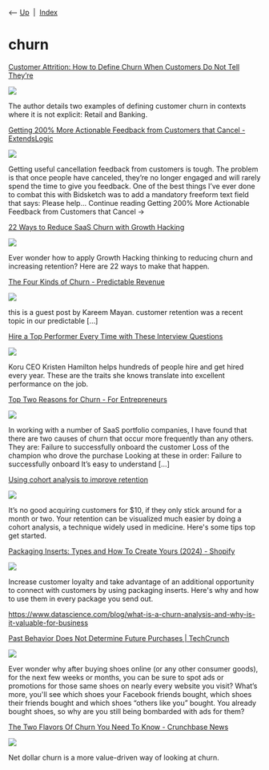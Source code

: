 <div class="nav">

⟵ [Up](index.html)  \|  [Index](index.html)

</div>

# churn

<div class="cards">

<div class="card">

<div class="card-title">

[Customer Attrition: How to Define Churn When Customers Do Not Tell
They’re](https://towardsdatascience.com/customer-attrition-how-to-define-churn-when-customers-do-not-tell-theyre-leaving-ddde83e24e8e?source=rss----7f60cf5620c9---4)

</div>

<div class="card-image">

[![](https://miro.medium.com/v2/resize:fit:1078/1*vD9CGjg2yhJv5RAWbQ201g.png)](https://towardsdatascience.com/customer-attrition-how-to-define-churn-when-customers-do-not-tell-theyre-leaving-ddde83e24e8e?source=rss----7f60cf5620c9---4)

</div>

The author details two examples of defining customer churn in contexts
where it is not explicit: Retail and Banking.

</div>

<div class="card">

<div class="card-title">

[Getting 200% More Actionable Feedback from Customers that Cancel -
ExtendsLogic](http://www.extendslogic.com/business/why-people-cancel)

</div>

<div class="card-image">

[![](http://www.extendslogic.com/wp-content/uploads/2013/07/cancel_comments-475x304.png)](http://www.extendslogic.com/business/why-people-cancel)

</div>

Getting useful cancellation feedback from customers is tough. The
problem is that once people have canceled, they’re no longer engaged and
will rarely spend the time to give you feedback. One of the best things
I’ve ever done to combat this with Bidsketch was to add a mandatory
freeform text field that says: Please help… Continue reading Getting
200% More Actionable Feedback from Customers that Cancel →

</div>

<div class="card">

<div class="card-title">

[22 Ways to Reduce SaaS Churn with Growth
Hacking](http://sixteenventures.com/growth-hacking-retention)

</div>

<div class="card-image">

[![](https://sixteenventures.com/wp-content/uploads/2014/01/reduce-churn-growth-hacking.png)](http://sixteenventures.com/growth-hacking-retention)

</div>

Ever wonder how to apply Growth Hacking thinking to reducing churn and
increasing retention? Here are 22 ways to make that happen.

</div>

<div class="card">

<div class="card-title">

[The Four Kinds of Churn - Predictable
Revenue](http://predictablerevenue.com/blog/four-kinds-of-sales-churn)

</div>

<div class="card-image">

[![](https://predictablerevenue.com/wp-content/uploads/2015/10/kareem4.png)](http://predictablerevenue.com/blog/four-kinds-of-sales-churn)

</div>

this is a guest post by Kareem Mayan. customer retention was a recent
topic in our predictable \[…\]

</div>

<div class="card">

<div class="card-title">

[Hire a Top Performer Every Time with These Interview
Questions](http://firstround.com/review/hire-a-top-performer-every-time-with-these-interview-questions)

</div>

<div class="card-image">

[![](https://review.firstround.com/content/images/2056/firstround-2fdbobkfv6qso7h2aywwj1_150401_0035gravitas.jpg)](http://firstround.com/review/hire-a-top-performer-every-time-with-these-interview-questions)

</div>

Koru CEO Kristen Hamilton helps hundreds of people hire and get hired
every year. These are the traits she knows translate into excellent
performance on the job.

</div>

<div class="card">

<div class="card-title">

[Top Two Reasons for Churn - For
Entrepreneurs](http://www.forentrepreneurs.com/top-two-reasons-for-churn)

</div>

<div class="card-image">

[![](https://www.forentrepreneurs.com/wp-content/uploads/2017/12/marc-sendra-martorell-357239-e1513261960495.jpg)](http://www.forentrepreneurs.com/top-two-reasons-for-churn)

</div>

In working with a number of SaaS portfolio companies, I have found that
there are two causes of churn that occur more frequently than any
others. They are: Failure to successfully onboard the customer Loss of
the champion who drove the purchase Looking at these in order: Failure
to successfully onboard It’s easy to understand \[…\]

</div>

<div class="card">

<div class="card-title">

[Using cohort analysis to improve
retention](https://blog.intercom.com/retention-cohorts-and-visualisations)

</div>

<div class="card-image">

[![](https://blog.intercomassets.com/blog/wp-content/uploads/2018/06/Intercom_CRV_ImageCrop_R1.jpeg)](https://blog.intercom.com/retention-cohorts-and-visualisations)

</div>

It’s no good acquiring customers for \$10, if they only stick around for
a month or two. Your retention can be visualized much easier by doing a
cohort analysis, a technique widely used in medicine. Here's some tips
top get started.

</div>

<div class="card">

<div class="card-title">

[Packaging Inserts: Types and How To Create Yours (2024) -
Shopify](https://www.shopify.com/blog/18989252-5-ways-to-use-packaging-inserts-to-increase-customer-loyalty-and-revenue)

</div>

<div class="card-image">

[![](https://cdn.shopify.com/s/files/1/0070/7032/articles/Packing_Inserts_Are_A_Customer_Loyalty_Trick.jpg?v=1727453024)](https://www.shopify.com/blog/18989252-5-ways-to-use-packaging-inserts-to-increase-customer-loyalty-and-revenue)

</div>

Increase customer loyalty and take advantage of an additional
opportunity to connect with customers by using packaging inserts. Here's
why and how to use them in every package you send out.

</div>

<div class="card">

<div class="card-title">

<https://www.datascience.com/blog/what-is-a-churn-analysis-and-why-is-it-valuable-for-business>

</div>

</div>

<div class="card">

<div class="card-title">

[Past Behavior Does Not Determine Future Purchases \|
TechCrunch](https://techcrunch.com/2015/10/24/past-behavior-does-not-determine-future-purchases?ncid=rss)

</div>

<div class="card-image">

[![](https://techcrunch.com/wp-content/uploads/2015/10/shoppingbags.jpg?resize=1200,797)](https://techcrunch.com/2015/10/24/past-behavior-does-not-determine-future-purchases?ncid=rss)

</div>

Ever wonder why after buying shoes online (or any other consumer goods),
for the next few weeks or months, you can be sure to spot ads or
promotions for those same shoes on nearly every website you visit?
What’s more, you'll see which shoes your Facebook friends bought, which
shoes their friends bought and which shoes “others like you” bought. You
already bought shoes, so why are you still being bombarded with ads for
them?

</div>

<div class="card">

<div class="card-title">

[The Two Flavors Of Churn You Need To Know - Crunchbase
News](https://news.crunchbase.com/news/the-two-flavors-of-churn-you-need-to-know)

</div>

<div class="card-image">

[![](https://news.crunchbase.com/wp-content/uploads/2021/02/Robinhood_.jpg)](https://news.crunchbase.com/news/the-two-flavors-of-churn-you-need-to-know)

</div>

Net dollar churn is a more value-driven way of looking at churn.

</div>

</div>
